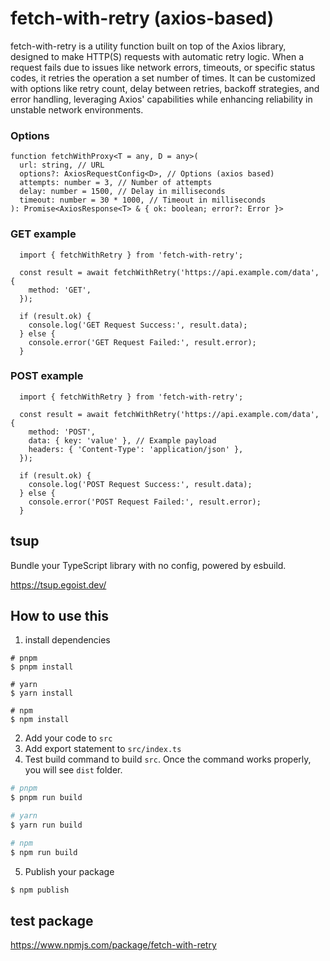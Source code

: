 # fetch-with-retry (axios-based)
fetch-with-retry is a utility function built on top of the Axios library, designed to make HTTP(S) requests with automatic retry logic. When a request fails due to issues like network errors, timeouts, or specific status codes, it retries the operation a set number of times. It can be customized with options like retry count, delay between retries, backoff strategies, and error handling, leveraging Axios' capabilities while enhancing reliability in unstable network environments.

### Options

```
function fetchWithProxy<T = any, D = any>(
  url: string, // URL
  options?: AxiosRequestConfig<D>, // Options (axios based)
  attempts: number = 3, // Number of attempts
  delay: number = 1500, // Delay in milliseconds
  timeout: number = 30 * 1000, // Timeout in milliseconds
): Promise<AxiosResponse<T> & { ok: boolean; error?: Error }>
```

### GET example
``` GET
  import { fetchWithRetry } from 'fetch-with-retry';

  const result = await fetchWithRetry('https://api.example.com/data', {
    method: 'GET',
  });

  if (result.ok) {
    console.log('GET Request Success:', result.data);
  } else {
    console.error('GET Request Failed:', result.error);
  }
```

### POST example
``` POST
  import { fetchWithRetry } from 'fetch-with-retry';
  
  const result = await fetchWithRetry('https://api.example.com/data', {
    method: 'POST',
    data: { key: 'value' }, // Example payload
    headers: { 'Content-Type': 'application/json' },
  });

  if (result.ok) {
    console.log('POST Request Success:', result.data);
  } else {
    console.error('POST Request Failed:', result.error);
  }
```

## tsup
Bundle your TypeScript library with no config, powered by esbuild.

https://tsup.egoist.dev/

## How to use this
1. install dependencies
```
# pnpm
$ pnpm install

# yarn
$ yarn install

# npm
$ npm install
```
2. Add your code to `src`
3. Add export statement to `src/index.ts`
4. Test build command to build `src`.
Once the command works properly, you will see `dist` folder.

```zsh
# pnpm
$ pnpm run build

# yarn
$ yarn run build

# npm
$ npm run build
```
5. Publish your package

```zsh
$ npm publish
```


## test package
https://www.npmjs.com/package/fetch-with-retry
